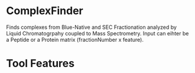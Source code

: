 # ComplexFinder
 Finds complexes from Blue-Native and SEC Fractionation analyzed by Liquid Chromatogrpahy coupled to Mass Spectrometry. Input can eihter be a Peptide or a Protein matrix (fractionNumber x feature).

 # Tool Features

 


